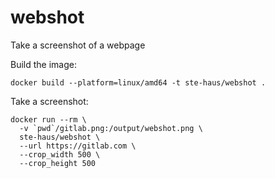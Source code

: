 # webshot

Take a screenshot of a webpage

Build the image:
```
docker build --platform=linux/amd64 -t ste-haus/webshot .
```

Take a screenshot:
```
docker run --rm \
  -v `pwd`/gitlab.png:/output/webshot.png \
  ste-haus/webshot \
  --url https://gitlab.com \
  --crop_width 500 \
  --crop_height 500
```
